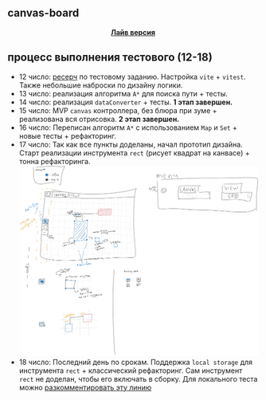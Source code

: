 ## canvas-board

<p align="center">
  <a align="center" target="_blank" href="https://egrrqq.github.io/canvas-board"><b>Лайв версия</b></a>
</p>

## процесс выполнения тестового (12-18)
- 12 число: [ресерч](/readme/notes.md) по тестовому заданию. Настройка `vite` + `vitest`. Также небольшие наброски по дизайну логики.
- 13 число: реализация алгоритма `A*` для поиска пути + тесты.
- 14 число: реализация `dataConverter` + тесты. **1 этап завершен.**
- 15 число: MVP `canvas` контроллера, без блюра при зуме + реализована вся отрисовка. **2 этап завершен.**
- 16 число: Переписан алгоритм `A*` с использованием `Map` и `Set` + новые тесты + рефакторинг.
- 17 число: Так как все пункты доделаны, начал прототип дизайна. Старт реализации инструмента `rect` (рисует квадрат на канвасе) + тонна рефакторинга.
![](https://github.com/EGRrqq/picx-images-hosting/raw/master/canvas-board/design-proto.syz4zpkff.webp) 
- 18 число: Последний день по срокам. Поддержка `local storage` для инструмента `rect` + классический рефакторинг. Сам инструмент `rect` не доделан, чтобы его включать в сборку. Для локального теста можно [разкомментировать эту линию](https://github.com/EGRrqq/canvas-board/blob/main/src/setup/canvas.ts#L40)
